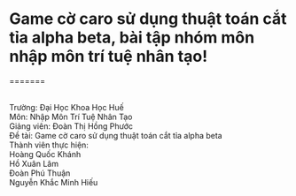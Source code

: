 # Game cờ caro sử dụng thuật toán cắt tỉa alpha beta, bài tập nhóm môn nhập môn trí tuệ nhân tạo!
=======

<br> Trường: Đại Học Khoa Học Huế
<br> Môn: Nhập Môn Trí Tuệ Nhân Tạo
<br> Giảng viên: Đoàn Thị Hồng Phước
<br> Đề tài: Game cờ caro sử dụng thuật toán cắt tỉa alpha beta
<br> Thành viên thực hiện:
<br>  Hoàng Quốc Khánh
<br>  Hồ Xuân Lâm
<br>  Đoàn Phú Thuận
<br>  Nguyễn Khắc Minh Hiếu

